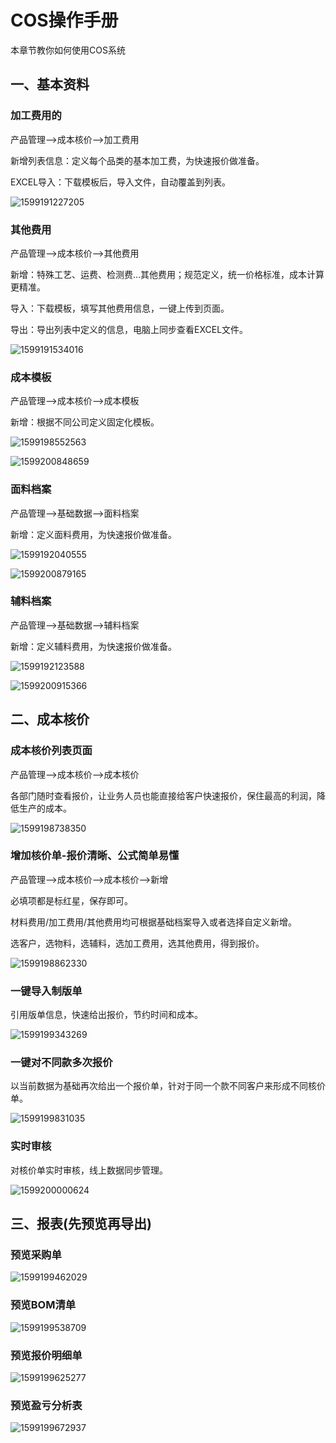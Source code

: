 # COS操作手册

本章节教你如何使用COS系统

## 一、基本资料

### 加工费用的

产品管理-->成本核价-->加工费用

新增列表信息：定义每个品类的基本加工费，为快速报价做准备。

EXCEL导入：下载模板后，导入文件，自动覆盖到列表。

![1599191227205](cos.assets/1599191227205.png)

### 其他费用

产品管理-->成本核价-->其他费用

新增：特殊工艺、运费、检测费…其他费用；规范定义，统一价格标准，成本计算更精准。

导入：下载模板，填写其他费用信息，一键上传到页面。

导出：导出列表中定义的信息，电脑上同步查看EXCEL文件。

![1599191534016](cos.assets/1599191534016.png)

### 成本模板

产品管理-->成本核价-->成本模板

新增：根据不同公司定义固定化模板。

![1599198552563](cos.assets/1599198552563.png)

![1599200848659](cos.assets/1599200848659.png)

### 面料档案

产品管理-->基础数据-->面料档案

新增：定义面料费用，为快速报价做准备。

![1599192040555](cos.assets/1599192040555.png)

![1599200879165](cos.assets/1599200879165.png)

### 辅料档案

产品管理-->基础数据-->辅料档案

新增：定义辅料费用，为快速报价做准备。

![1599192123588](cos.assets/1599192123588.png)

![1599200915366](cos.assets/1599200915366.png)



## 二、成本核价

### 成本核价列表页面

产品管理-->成本核价-->成本核价

各部门随时查看报价，让业务人员也能直接给客户快速报价，保住最高的利润，降低生产的成本。

![1599198738350](cos.assets/1599198738350.png)

### 增加核价单-报价清晰、公式简单易懂

产品管理-->成本核价-->成本核价-->新增

必填项都是标红星，保存即可。

材料费用/加工费用/其他费用均可根据基础档案导入或者选择自定义新增。

选客户，选物料，选辅料，选加工费用，选其他费用，得到报价。

![1599198862330](cos.assets/1599198862330.png)

### 一键导入制版单

引用版单信息，快速给出报价，节约时间和成本。

![1599199343269](cos.assets/1599199343269.png)

### 一键对不同款多次报价

以当前数据为基础再次给出一个报价单，针对于同一个款不同客户来形成不同核价单。

![1599199831035](cos.assets/1599199831035.png)

### 实时审核

对核价单实时审核，线上数据同步管理。

![1599200000624](cos.assets/1599200000624.png)

## 三、报表(先预览再导出)

### 预览采购单

![1599199462029](cos.assets/1599199462029.png)

### 预览BOM清单

![1599199538709](cos.assets/1599199538709.png)

### 预览报价明细单

![1599199625277](cos.assets/1599199625277.png)

### 预览盈亏分析表

![1599199672937](cos.assets/1599199672937.png)